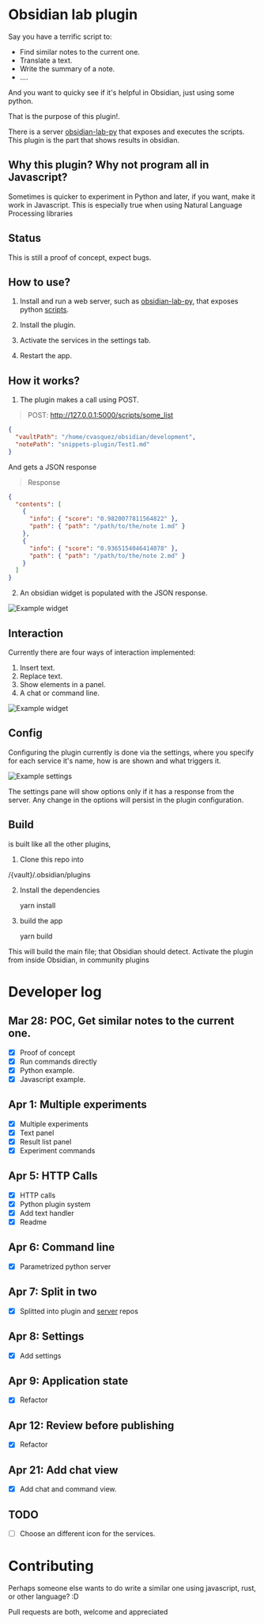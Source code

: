 # Obsidian lab plugin

Say you have a terrific script to:

-   Find similar notes to the current one.
-   Translate a text.
-   Write the summary of a note.
-   ....

And you want to quicky see if it's helpful in Obsidian, just using some python.

That is the purpose of this plugin!. 

There is a server [obsidian-lab-py](https://github.com/cristianvasquez/obsidian-lab-py) that exposes and executes the scripts. This 
plugin is the part that shows results in obsidian. 

## Why this plugin? Why not program all in Javascript?

Sometimes is quicker to experiment in Python and later, if you want, make it work in Javascript. This is especially true when using Natural Language Processing libraries

## Status

This is still a proof of concept, expect bugs.

## How to use?

1. Install and run a web server, such as [obsidian-lab-py](https://github.com/cristianvasquez/obsidian-lab-py), that 
exposes python [scripts](https://github.com/cristianvasquez/obsidian-lab-py/tree/main/examples).

2. Install the plugin.

3. Activate the services in the settings tab.

4. Restart the app.

## How it works?

1.  The plugin makes a call using POST.

> POST: <http://127.0.0.1:5000/scripts/some_list>

```json
{
  "vaultPath": "/home/cvasquez/obsidian/development",
  "notePath": "snippets-plugin/Test1.md"
}
```

And gets a JSON response

> Response

```json
{
  "contents": [
    {
      "info": { "score": "0.9820077811564822" },
      "path": { "path": "/path/to/the/note 1.md" }
    },
    {
      "info": { "score": "0.9365154046414078" },
      "path": { "path": "/path/to/the/note 2.md" }
    }
  ]
}
```

2.  An obsidian widget is populated with the JSON response.

![Example widget](./docs/example.png)

## Interaction

Currently there are four ways of interaction implemented:

1. Insert text.
2. Replace text.
3. Show elements in a panel.
4. A chat or command line.

![Example widget](./docs/chat.png)

## Config

Configuring the plugin currently is done via the settings, where you specify for each service it's name, how is are shown and what triggers it.

![Example settings](./docs/options.png)

The settings pane will show options only if it has a response from the server. Any change in the options will persist in the plugin configuration. 

## Build

is built like all the other plugins,

1.  Clone this repo into

/{vault}/.obsidian/plugins

2.  Install the dependencies

    yarn install

3.  build the app

    yarn build

This will build the main file; that Obsidian should detect. Activate the plugin from inside Obsidian, in community plugins

# Developer log

## Mar 28: POC, Get similar notes to the current one.

-   [x] Proof of concept
-   [x] Run commands directly
-   [x] Python example.
-   [x] Javascript example.

## Apr 1: Multiple experiments

-   [x] Multiple experiments
-   [x] Text panel
-   [x] Result list panel
-   [x] Experiment commands

## Apr 5: HTTP Calls

-   [x] HTTP calls
-   [x] Python plugin system
-   [x] Add text handler
-   [x] Readme

## Apr 6: Command line

-   [x] Parametrized python server

## Apr 7: Split in two

-   [x] Splitted into plugin and [server](https://github.com/cristianvasquez/obsidian-lab-py) repos

## Apr 8: Settings

-   [x] Add settings

## Apr 9: Application state

-   [x] Refactor

## Apr 12: Review before publishing

-   [x] Refactor

## Apr 21: Add chat view

-   [x] Add chat and command view.

## TODO

-   [ ] Choose an different icon for the services.


# Contributing

Perhaps someone else wants to do write a similar one using javascript, rust, or other language? :D

Pull requests are both, welcome and appreciated